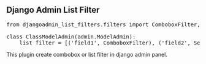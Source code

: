 Django Admin List Filter
--

<pre>
from djangoadmin_list_filters.filters import ComboboxFilter, SelectFilter

class ClassModelAdmin(admin.ModelAdmin):
	list_filter = [('field1', ComboboxFilter), ('field2', SelectFilter), 'field3']
</pre>

This plugin create combobox or list filter in django admin panel.